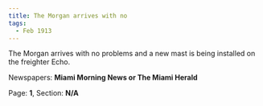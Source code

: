 ```yaml
---  
title: The Morgan arrives with no  
tags:  
  - Feb 1913  
---  
```

  
The Morgan arrives with no problems and a new mast is being installed on the freighter Echo.  
  
Newspapers: **Miami Morning News or The Miami Herald**  
  
Page: **1**, Section: **N/A** 
